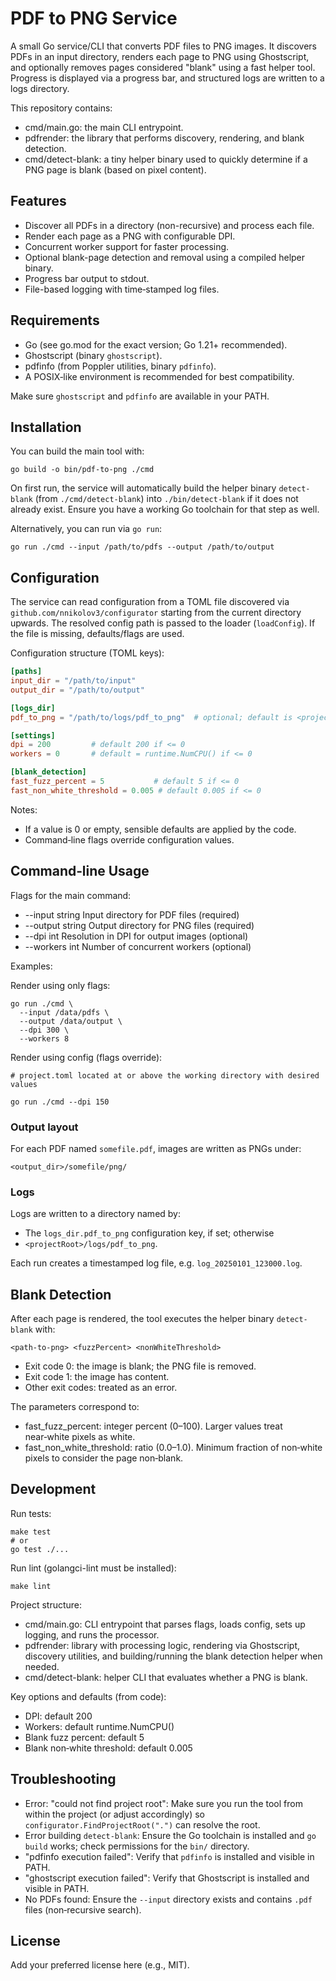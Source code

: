 # PDF to PNG Service

A small Go service/CLI that converts PDF files to PNG images. It discovers PDFs in an input directory, renders each page to PNG using Ghostscript, and optionally removes pages considered "blank" using a fast helper tool. Progress is displayed via a progress bar, and structured logs are written to a logs directory.

This repository contains:
- cmd/main.go: the main CLI entrypoint.
- pdfrender: the library that performs discovery, rendering, and blank detection.
- cmd/detect-blank: a tiny helper binary used to quickly determine if a PNG page is blank (based on pixel content).

## Features
- Discover all PDFs in a directory (non-recursive) and process each file.
- Render each page as a PNG with configurable DPI.
- Concurrent worker support for faster processing.
- Optional blank-page detection and removal using a compiled helper binary.
- Progress bar output to stdout.
- File-based logging with time‑stamped log files.

## Requirements
- Go (see go.mod for the exact version; Go 1.21+ recommended).
- Ghostscript (binary `ghostscript`).
- pdfinfo (from Poppler utilities, binary `pdfinfo`).
- A POSIX‑like environment is recommended for best compatibility.

Make sure `ghostscript` and `pdfinfo` are available in your PATH.

## Installation
You can build the main tool with:

```
go build -o bin/pdf-to-png ./cmd
```

On first run, the service will automatically build the helper binary `detect-blank` (from `./cmd/detect-blank`) into `./bin/detect-blank` if it does not already exist. Ensure you have a working Go toolchain for that step as well.

Alternatively, you can run via `go run`:

```
go run ./cmd --input /path/to/pdfs --output /path/to/output
```

## Configuration
The service can read configuration from a TOML file discovered via `github.com/nnikolov3/configurator` starting from the current directory upwards. The resolved config path is passed to the loader (`loadConfig`). If the file is missing, defaults/flags are used.

Configuration structure (TOML keys):

```toml
[paths]
input_dir = "/path/to/input"
output_dir = "/path/to/output"

[logs_dir]
pdf_to_png = "/path/to/logs/pdf_to_png"  # optional; default is <projectRoot>/logs/pdf_to_png

[settings]
dpi = 200         # default 200 if <= 0
workers = 0       # default = runtime.NumCPU() if <= 0

[blank_detection]
fast_fuzz_percent = 5           # default 5 if <= 0
fast_non_white_threshold = 0.005 # default 0.005 if <= 0
```

Notes:
- If a value is 0 or empty, sensible defaults are applied by the code.
- Command‑line flags override configuration values.

## Command‑line Usage
Flags for the main command:
- --input string   Input directory for PDF files (required)
- --output string  Output directory for PNG files (required)
- --dpi int        Resolution in DPI for output images (optional)
- --workers int    Number of concurrent workers (optional)

Examples:

Render using only flags:
```
go run ./cmd \
  --input /data/pdfs \
  --output /data/output \
  --dpi 300 \
  --workers 8
```

Render using config (flags override):
```
# project.toml located at or above the working directory with desired values

go run ./cmd --dpi 150
```

### Output layout
For each PDF named `somefile.pdf`, images are written as PNGs under:
```
<output_dir>/somefile/png/
```

### Logs
Logs are written to a directory named by:
- The `logs_dir.pdf_to_png` configuration key, if set; otherwise
- `<projectRoot>/logs/pdf_to_png`.

Each run creates a timestamped log file, e.g. `log_20250101_123000.log`.

## Blank Detection
After each page is rendered, the tool executes the helper binary `detect-blank` with:
```
<path-to-png> <fuzzPercent> <nonWhiteThreshold>
```
- Exit code 0: the image is blank; the PNG file is removed.
- Exit code 1: the image has content.
- Other exit codes: treated as an error.

The parameters correspond to:
- fast_fuzz_percent: integer percent (0–100). Larger values treat near‑white pixels as white.
- fast_non_white_threshold: ratio (0.0–1.0). Minimum fraction of non‑white pixels to consider the page non‑blank.

## Development
Run tests:
```
make test
# or
go test ./...
```

Run lint (golangci-lint must be installed):
```
make lint
```

Project structure:
- cmd/main.go: CLI entrypoint that parses flags, loads config, sets up logging, and runs the processor.
- pdfrender: library with processing logic, rendering via Ghostscript, discovery utilities, and building/running the blank detection helper when needed.
- cmd/detect-blank: helper CLI that evaluates whether a PNG is blank.

Key options and defaults (from code):
- DPI: default 200
- Workers: default runtime.NumCPU()
- Blank fuzz percent: default 5
- Blank non‑white threshold: default 0.005

## Troubleshooting
- Error: "could not find project root": Make sure you run the tool from within the project (or adjust accordingly) so `configurator.FindProjectRoot(".")` can resolve the root.
- Error building `detect-blank`: Ensure the Go toolchain is installed and `go build` works; check permissions for the `bin/` directory.
- "pdfinfo execution failed": Verify that `pdfinfo` is installed and visible in PATH.
- "ghostscript execution failed": Verify that Ghostscript is installed and visible in PATH.
- No PDFs found: Ensure the `--input` directory exists and contains `.pdf` files (non‑recursive search).

## License
Add your preferred license here (e.g., MIT).